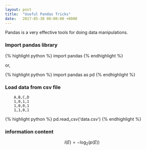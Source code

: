 ```yaml
---
layout: post
title:  "Useful Pandas Tricks"
date:   2017-05-30 00:00:00 +0000
---
```


Pandas is a very effective tools for doing data manipulations.

### Import pandas library
{% highlight python %}
import pandas
{% endhighlight %}

or,

{% highlight python %}
import pandas as pd
{% endhighlight %}

### Load data from csv file
        A,B,C,D
        1,0,1,1
        1,0,0,1
        1,1,0,1

{% highlight python %}
pd.read_csv('data.csv')
{% endhighlight %}

### information content

```math
I(E) = - \log_2(p(E))
```
